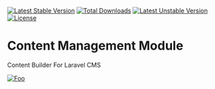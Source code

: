 [![Latest Stable Version](https://poser.pugx.org/simplepleb/content-module/v)](//packagist.org/packages/simplepleb/content-module) [![Total Downloads](https://poser.pugx.org/simplepleb/content-module/downloads)](//packagist.org/packages/simplepleb/content-module) [![Latest Unstable Version](https://poser.pugx.org/simplepleb/content-module/v/unstable)](//packagist.org/packages/simplepleb/content-module) [![License](https://poser.pugx.org/simplepleb/content-module/license)](//packagist.org/packages/simplepleb/content-module)

# Content Management Module 

Content Builder For Laravel CMS


[![Foo](https://xscode.com/assets/promo-banner.svg)](https://xscode.com/simplepleb/content-module)
